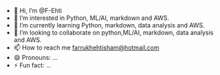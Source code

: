 - 👋 Hi, I’m @F-Ehti
- 👀 I’m interested in Python, ML/AI, markdown and AWS.
- 🌱 I’m currently learning Python, markdown, data analysis and AWS.
- 💞️ I’m looking to collaborate on python,ML/AI, markdown, data analysis and AWS.
- 📫 How to reach me farrukhehtisham@hotmail.com
- 😄 Pronouns: ...
- ⚡ Fun fact: ...

<!---
F-Ehti/F-Ehti is a ✨ special ✨ repository because its `README.md` (this file) appears on your GitHub profile.
You can click the Preview link to take a look at your changes.
--->
